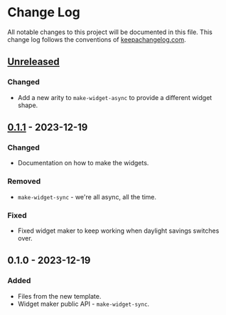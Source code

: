 # Change Log
All notable changes to this project will be documented in this file. This change log follows the conventions of [keepachangelog.com](http://keepachangelog.com/).

## [Unreleased]
### Changed
- Add a new arity to `make-widget-async` to provide a different widget shape.

## [0.1.1] - 2023-12-19
### Changed
- Documentation on how to make the widgets.

### Removed
- `make-widget-sync` - we're all async, all the time.

### Fixed
- Fixed widget maker to keep working when daylight savings switches over.

## 0.1.0 - 2023-12-19
### Added
- Files from the new template.
- Widget maker public API - `make-widget-sync`.

[Unreleased]: https://sourcehost.site/your-name/day-19/compare/0.1.1...HEAD
[0.1.1]: https://sourcehost.site/your-name/day-19/compare/0.1.0...0.1.1
